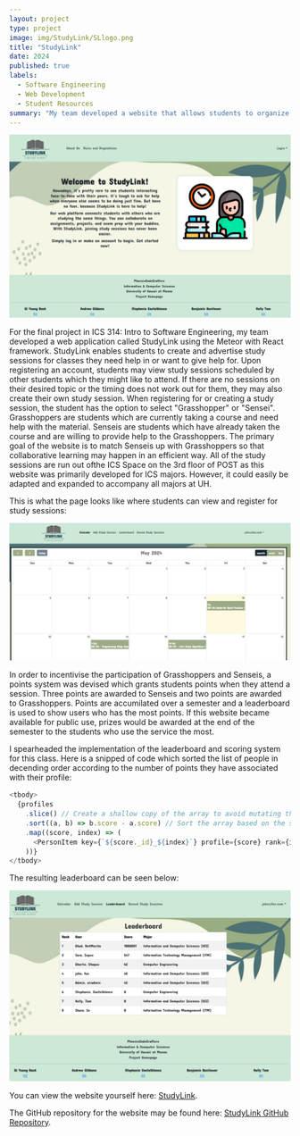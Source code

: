 ```yaml
---
layout: project
type: project
image: img/StudyLink/SLlogo.png
title: "StudyLink"
date: 2024
published: true
labels:
  - Software Engineering
  - Web Development
  - Student Resources
summary: "My team developed a website that allows students to organize colaborative study sessions."
---
```


<div class="text-center p-4">
  <img width="600px" src="../img/StudyLink/LandingSL.png" class="img-thumbnail" >
</div>

  For the final project in ICS 314: Intro to Software Engineering, my team developed a web application called StudyLink using the Meteor with React framework. StudyLink enables students to create and advertise study sessions for classes they need help in or want to give help for. Upon registering an account, students may view study sessions scheduled by other students which they might like to attend. If there are no sessions on their desired topic or the timing does not work out for them, they may also create their own study session. When registering for or creating a study session, the student has the option to select "Grasshopper" or "Sensei". Grasshoppers are students which are currently taking a course and need help with the material. Senseis are students which have already taken the course and are willing to provide help to the Grasshoppers. The primary goal of the website is to match Senseis up with Grasshoppers so that collaborative learning may happen in an efficient way. All of the study sessions are run out ofthe ICS Space on the 3rd floor of POST as this website was primarily developed for ICS majors. However, it could easily be adapted and expanded to accompany all majors at UH. 

This is what the page looks like where students can view and register for study sessions:
<div class="text-center p-4">
  <img width="600px" src="../img/StudyLink/CalendarSL.png" >
</div>

  In order to incentivise the participation of Grasshoppers and Senseis, a points system was devised which grants students points when they attend a session. Three points are awarded to Senseis and two points are awarded to Grasshoppers. Points are accumilated over a semester and a leaderboard is used to show users who has the most points. If this website became available for public use, prizes would be awarded at the end of the semester to the students who use the service the most.

  I spearheaded the implementation of the leaderboard and scoring system for this class. Here is a snipped of code which sorted the list of people in decending order according to the number of points they have associated with their profile:

```js
<tbody>
  {profiles
    .slice() // Create a shallow copy of the array to avoid mutating the original array
    .sort((a, b) => b.score - a.score) // Sort the array based on the score property
    .map((score, index) => (
      <PersonItem key={`${score._id}_${index}`} profile={score} rank={index + 1} />
    ))}
</tbody>
```
The resulting leaderboard can be seen below:
<div class="text-center p-4">
  <img width="600px" src="../img/StudyLink/LeaderboardSL.png" >
</div>


You can view the website yourself here: [StudyLink](https://studylink.site/).

The GitHub repository for the website may be found here: [StudyLink GitHub Repository](https://github.com/phoenix-codecrafters/StudyLink).
